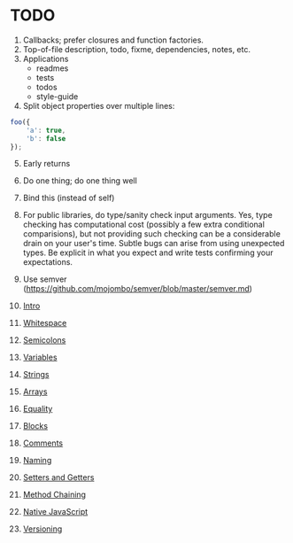 TODO
====

1. 	Callbacks; prefer closures and function factories.
2. 	Top-of-file description, todo, fixme, dependencies, notes, etc.
3. 	Applications
	* 	readmes
	* 	tests
	* 	todos
	* 	style-guide
4. 	Split object properties over multiple lines:

``` javascript
foo({
	'a': true,
	'b': false
});
```

5. 	Early returns
6. 	Do one thing; do one thing well
7. 	Bind this (instead of self)
8. 	For public libraries, do type/sanity check input arguments. Yes, type checking has computational cost (possibly a few extra conditional comparisions), but not providing such checking can be a considerable drain on your user's time. Subtle bugs can arise from using unexpected types. Be explicit in what you expect and write tests confirming your expectations.
9. 	Use semver (https://github.com/mojombo/semver/blob/master/semver.md)

1. 	[Intro](#intro)
1. 	[Whitespace](#whitespace)
1. 	[Semicolons](#semicolons)
1. 	[Variables](#variables)
1. 	[Strings](#strings)
1. 	[Arrays](#arrays)
1. 	[Equality](#equality)
1. 	[Blocks](#blocks)
1. 	[Comments](#comments)
1. 	[Naming](#naming)
1. 	[Setters and Getters](#setters-and-getters)
1. 	[Method Chaining](#method-chaining)
1. 	[Native JavaScript](#native-javascript)
1. 	[Versioning](#versioning)